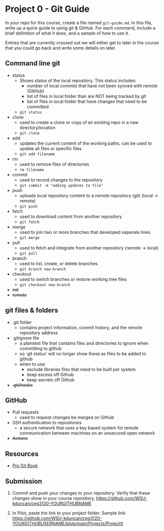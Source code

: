 # Project 0 - Git Guide

In your repo for this course, create a file named `git-guide.md`. In this file, write up a quick guide to using git & GitHub. For each command, include a brief definition of what it does, and a sample of how to use it.

Entries that are currently crossed out we will either get to later in the course that you could go back and write some details on later.

## Command line git

- status
  - Shows status of the local repository. This status includes:
    - number of local commits that have not been synced with remote (GitHub)
    - list of files in local folder than are NOT being tracked by git
    - list of files in local folder that have changes that need to be committed
  - `git status`
- clone
  - used to create a clone or copy of an existing repo in a new directory/location
  - `git clone`
- add
  - updates the current content of the working paths, can be used to update all files or specific files
  - `git add filename`
- rm
  - used to remove files of directories
  - `rm filename`
- commit
  - used to record changes to the repository
  - `git commit -m "adding updates to file"`
- push
  - uploads local repository content to a remote repository (git) (local -> remote)
  - `git push`
- fetch
  - used to download content from another repository
  - `git fetch`
- merge
  - used to join two or more branches that developed seperate lines
  - `git merge`
- pull
  - used to fetch and integrate from another repository (remote -> local)
  - `git pull`
- branch
  - used to list, create, or delete branches
  - `git branch new-branch`
- checkout
  - used to switch branches or restore working tree files
  - `git checkout new-branch`
- ~~init~~
- ~~remote~~

## git files & folders

- .git folder
  -  contains project information, commit history, and the remote repository address
- .gitignore file
  - a plaintext file that contains files and directories to ignore when committing to github
  - so `git status' will no longer show these as files to be added to github
  - when to use:
    - exclude libraries files that need to be built per system
    - keep excess off Github
    - keep secrets off Github
- ~~.git/hooks~~

## GitHub

- Pull requests
  - used to request changes be merged on Github
- SSH authentication to repositories
  - a secure network that uses a key based system for remote communication between machines on an unsecured open network 
- ~~Actions~~

## Resources

- [Pro Git Book](https://git-scm.com/book/en/v2)

## Submission

1. Commit and push your changes to your repository. Verify that these changes show in your course repository, https://github.com/WSU-kduncan/ceg3120-YOURGITHUBNAME

2. In Pilot, paste the link to your project folder. Sample link: https://github.com/WSU-kduncan/ceg3120-YOURGITHUBUSERNAME/blob/main/Projects/Project0
